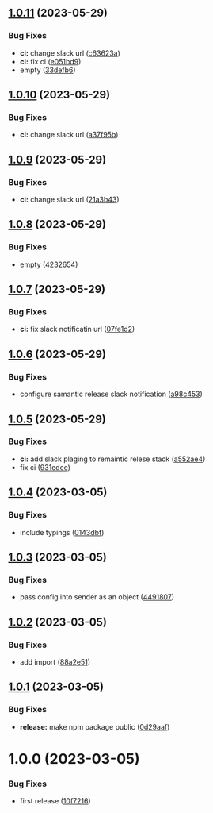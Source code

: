 ## [1.0.11](https://github.com/advertikon/package-slack-notification/compare/v1.0.10...v1.0.11) (2023-05-29)


### Bug Fixes

* **ci:** change slack url ([c63623a](https://github.com/advertikon/package-slack-notification/commit/c63623ac94a6bd32904813a3176b0b3693f8dcb8))
* **ci:** fix ci ([e051bd9](https://github.com/advertikon/package-slack-notification/commit/e051bd9b0c076d5b8848218e08bca633e68d5a1b))
* empty ([33defb6](https://github.com/advertikon/package-slack-notification/commit/33defb666dd9dc8b6b5fe606e736d1dc4e3c0b06))

## [1.0.10](https://github.com/advertikon/package-slack-notification/compare/v1.0.9...v1.0.10) (2023-05-29)


### Bug Fixes

* **ci:** change slack url ([a37f95b](https://github.com/advertikon/package-slack-notification/commit/a37f95b101026a5813733346a44af96f1c9489df))

## [1.0.9](https://github.com/advertikon/package-slack-notification/compare/v1.0.8...v1.0.9) (2023-05-29)


### Bug Fixes

* **ci:** change slack url ([21a3b43](https://github.com/advertikon/package-slack-notification/commit/21a3b43c6008b237f341133d191b53b7dabd12ff))

## [1.0.8](https://github.com/advertikon/package-slack-notification/compare/v1.0.7...v1.0.8) (2023-05-29)


### Bug Fixes

* empty ([4232654](https://github.com/advertikon/package-slack-notification/commit/4232654530c4902bafa1999f5b224335d9d0dc7f))

## [1.0.7](https://github.com/advertikon/package-slack-notification/compare/v1.0.6...v1.0.7) (2023-05-29)


### Bug Fixes

* **ci:** fix slack notificatin url ([07fe1d2](https://github.com/advertikon/package-slack-notification/commit/07fe1d25dd7d30b165bc14e399bae1a0d84188ff))

## [1.0.6](https://github.com/advertikon/package-slack-notification/compare/v1.0.5...v1.0.6) (2023-05-29)


### Bug Fixes

* configure samantic release slack notification ([a98c453](https://github.com/advertikon/package-slack-notification/commit/a98c453c3d8bdc7a3bd6cc6dfb4c72b8d961293f))

## [1.0.5](https://github.com/advertikon/package-slack-notification/compare/v1.0.4...v1.0.5) (2023-05-29)


### Bug Fixes

* **ci:** add slack plaging to remaintic relese stack ([a552ae4](https://github.com/advertikon/package-slack-notification/commit/a552ae48c1404d11ee91d25d5ec96ed2a619cba4))
* fix ci ([931edce](https://github.com/advertikon/package-slack-notification/commit/931edce37bba49e4397d5c53cc7a5680ae180373))

## [1.0.4](https://github.com/advertikon/package-slack-notification/compare/v1.0.3...v1.0.4) (2023-03-05)


### Bug Fixes

* include typings ([0143dbf](https://github.com/advertikon/package-slack-notification/commit/0143dbf3029e33ccafe100d2765a06e31ceca1b7))

## [1.0.3](https://github.com/advertikon/package-slack-notification/compare/v1.0.2...v1.0.3) (2023-03-05)


### Bug Fixes

* pass config into sender as an object ([4491807](https://github.com/advertikon/package-slack-notification/commit/44918077bf5833948c5b9af0c3f922016786a4bc))

## [1.0.2](https://github.com/advertikon/package-slack-notification/compare/v1.0.1...v1.0.2) (2023-03-05)


### Bug Fixes

* add import ([88a2e51](https://github.com/advertikon/package-slack-notification/commit/88a2e517b72d8d20f31d50d462cc82ce1a9c53ce))

## [1.0.1](https://github.com/advertikon/package-slack-notification/compare/v1.0.0...v1.0.1) (2023-03-05)


### Bug Fixes

* **release:** make npm package public ([0d29aaf](https://github.com/advertikon/package-slack-notification/commit/0d29aaf81c0c36b65e5679276b7d0c60ac19372f))

# 1.0.0 (2023-03-05)


### Bug Fixes

* first release ([10f7216](https://github.com/advertikon/package-slack-notification/commit/10f721653e8d736cf17297386ad593efa56f7778))
